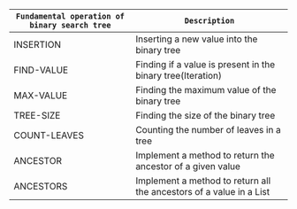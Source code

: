 <div align="center">
  
| `Fundamental operation of binary search tree` | `Description` |
| --------------------------------------------- | ------------- |
|  INSERTION | Inserting a new value into the binary tree |
|  FIND-VALUE | Finding if a value is present in the binary tree(Iteration) |
|  MAX-VALUE | Finding the maximum value of the binary tree |
|  TREE-SIZE | Finding the size of the binary tree |
|  COUNT-LEAVES | Counting the number of leaves in a tree |
|  ANCESTOR | Implement a method to return the ancestor of a given value |
|  ANCESTORS | Implement a method to return all the ancestors of a value in a List<Integer> |

</div>
